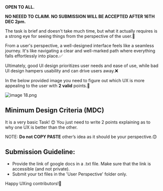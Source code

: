 **OPEN TO ALL.**

**NO NEEED TO CLAIM. NO SUBMISSION WILL BE ACCEPTED AFTER 16TH DEC 2pm.**

The task is brief and doesn't take much time, but what it actually requires is a strong eye for seeing things from the perspective of the user.👀

From a user's perspective, a well-designed interface feels like a seamless journey. It's like navigating a clear and well-marked path where everything falls effortlessly into place.✅

Ultimately, good UI design prioritizes user needs and ease of use, while bad UI design hampers usability and can drive users away.❌

In the below provided image you need to figure out which UX is more appealing to the user with **2 valid** points.🤔

![image 18.png](https://prod-files-secure.s3.us-west-2.amazonaws.com/fce54777-e8a0-42d6-a59f-9af34e4c1bd4/80f5eb32-6767-4fc3-8012-94c4dd7d44ae/image_18.png)

## Minimum Design Criteria (MDC)

It is a very basic Task! 😊 You just need to write 2 points explaining as to why one UX is better than the other.

NOTE: **Do not COPY PASTE** other’s idea as it should be your perspective.😊

## Submission Guideline:

- Provide the link of google docs in a .txt file. Make sure that the link is accessible (and not private).
- Submit your txt files in the 'User Perspective' folder only.

Happy UXing contributors!🚀
